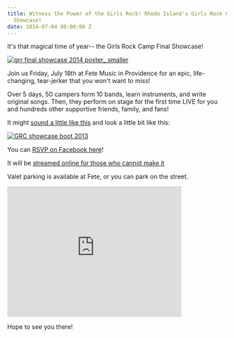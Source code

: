 ```yaml
---
title: Witness the Power of the Girls Rock! Rhode Island's Girls Rock Camp 2014 Final
  Showcase!
date: 2014-07-04 00:00:00 Z
---
```


It's that magical time of year-- the Girls Rock Camp Final Showcase!

[![grr final showcase 2014 poster_ smaller](/uploads/blogpost/grr-final-showcase-2014-poster_-smaller-662x1024.jpg)](http://girlsrockri.org/wp-content/uploads/2014/07/grr-final-showcase-2014-poster_-smaller.jpg)

Join us Friday, July 18th at Fete Music in Providence for an epic, life-changing, tear-jerker that you won't want to miss!

Over 5 days, 50 campers form 10 bands, learn instruments, and write original songs. Then, they perform on stage for the first time LIVE for you and hundreds other supportive friends, family, and fans!

It might [sound a little like this](http://bit.ly/16dJluP) and look a little bit like this:

[![GRC showcase boot 2013](/uploads/blogpost/GRC-showcase-boot-2013-1024x680.jpg)](http://girlsrockri.org/wp-content/uploads/2014/07/GRC-showcase-boot-2013.jpg)

You can [RSVP on Facebook here](https://www.facebook.com/events/646750415393066/)!

It will be [streamed online for those who cannot make it](http://girlsrockri.org/the-2014-showcase-online-at-livestream/ "The 2014 Showcase online at Livestream")

Valet parking is available at Fete, or you can park on the street.

<iframe style="border: 0;" src="https://www.google.com/maps/embed?pb=!1m14!1m8!1m3!1d5947.146662338735!2d-71.44339!3d41.815951!3m2!1i1024!2i768!4f13.1!3m3!1m2!1s0x0%3A0x732debd6bf7db02b!2zRsOqdGU!5e0!3m2!1sen!2sus!4v1404502581772" height="300" width="400" frameborder="0"></iframe>

Hope to see you there!
